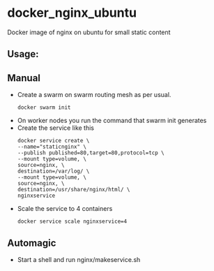 # docker_nginx_ubuntu
Docker image of nginx on ubuntu for small static content

## Usage:

## Manual
- Create a swarm on swarm routing mesh as per usual.
  ```shell
  docker swarm init
  ```
- On worker nodes you run the command that swarm init generates
- Create the service like this
  ```shell
  docker service create \
  --name="staticnginx" \
  --publish published=80,target=80,protocol=tcp \
  --mount type=volume, \
  source=nginx, \
  destination=/var/log/ \
  --mount type=volume, \
  source=nginx, \
  destination=/usr/share/nginx/html/ \
  nginxservice
  ```
- Scale the service to 4 containers
  ```shell
  docker service scale nginxservice=4
  ```

## Automagic
- Start a shell and run
  nginx/makeservice.sh
